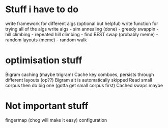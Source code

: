 # Stuff i have to do  
write framework for different algs (optional but helpful)
write function for trying all of the algs 
write algs
    - sim annealing (done)
    - greedy swappin
    - hill climbing
    - repeated hill climbing
    - find BEST swap (probably meme)
    - random layouts (meme)
    - random walk

# optimisation stuff
Bigram caching (maybe trigram)
    Cache key comboes, persists through different layouts (op??)
Bigram alt is automatically skipped
Read small corpus then do big one (gotta get small corpus first)
Cached swaps maybe

# Not important stuff
fingermap (chog will make it easy)
configuration
